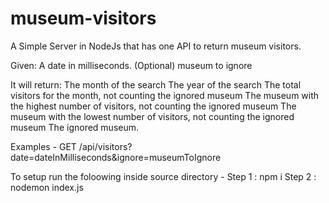 # museum-visitors

A Simple Server in NodeJs that has one API to return museum visitors.

Given:
A date in milliseconds.
(Optional) museum to ignore

It will return:
The month of the search
The year of the search
The total visitors for the month, not counting the ignored museum
The museum with the highest number of visitors, not counting the ignored museum
The museum with the lowest number of visitors, not counting the ignored museum
The ignored museum.

Examples -
GET /api/visitors?date=dateInMilliseconds&ignore=museumToIgnore

To setup run the foloowing inside source directory -
Step 1 :  npm i 
Step 2 : nodemon index.js

